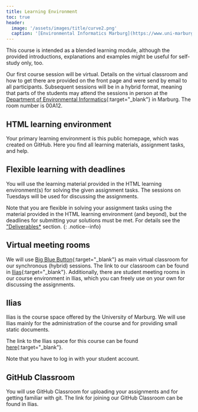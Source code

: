 ```yaml
---
title: Learning Environment
toc: true
header:
  image: '/assets/images/title/curve2.png'
  caption: '[Environmental Informatics Marburg](https://www.uni-marburg.de/en/fb19/disciplines/physisch/environmentalinformatics){:target="_blank"}'
---
```


This course is intended as a blended learning module, although the provided introductions, explanations and examples might be useful for self-study only, too.
<!--more-->

Our first course session will be virtual. Details on the virtual classroom and how to get there are provided on the front page and were send by email to all participants.
Subsequent sessions will be in a hybrid format, meaning that parts of the students may attend the sessions in person at the [Department of Environmental Informatics](https://www.uni-marburg.de/en/fb19/disciplines/physisch/environmentalinformatics){:target="_blank"} in Marburg. The room number is 00A12.
<!-- GeoAI change to: "00A19" -->


## HTML learning environment

Your primary learning environment is this public homepage, which was created on GitHub.
Here you find all learning materials, assignment tasks, and help.


## Flexible learning with deadlines

You will use the learning material provided in the HTML learning environment(s) for solving the given assignment tasks.
The sessions on Tuesdays will be used for discussing the assignments.

Note that you are flexible in solving your assignment tasks using the material provided in the HTML learning environment (and beyond), but the deadlines for submitting your solutions must be met.
For details see the ["Deliverables*](/moer-mpg-data-analysis/unit00/unit00-02_deliverables.html) section.
{: .notice--info}


## Virtual meeting rooms

We will use [Big Blue Button](https://www.uni-marburg.de/en/hrz/services/web-conferences/web-conferencing-with-bigbluebutton){:target="_blank"} as main virtual classroom for our synchronous (hybrid) sessions.
The link to our classroom can be found in [Ilias](https://ilias.uni-marburg.de/goto.php?target=crs_2593121&client_id=UNIMR){:target="_blank"}.
Additionally, there are student meeting rooms in our course environment in Ilias, which you can freely use on your own for discussing the assignments.


## Ilias

Ilias is the course space offered by the University of Marburg. 
We will use Ilias mainly for the administration of the course and for providing small static documents.
<!-- GeoAI add: "upload of student assignments" -->
The link to the Ilias space for this course can be found [here](https://ilias.uni-marburg.de/goto.php?target=crs_2593121&client_id=UNIMR){:target="_blank"}.
<!-- GeoAI change link to "https://ilias.uni-marburg.de/goto.php?target=crs_2593120&client_id=UNIMR" -->
Note that you have to log in with your student account.





## GitHub Classroom

You will use GitHub Classroom for uploading your assignments and for getting familiar with git.
The link for joining our GitHub Classroom can be found in Ilias.
